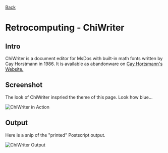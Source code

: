 [Back](/)


 

# Retrocomputing - ChiWriter

## Intro

ChiWriter is a document editor for MsDos with built-in math fonts written by Cay Horstmann in 1986. It is available as abandonware on [Cay Hortsmann's Website.](https://horstmann.com/ChiWriter/) 

## Screenshot

The look of ChiWriter inspried the theme of this page. Look how blue...

![ChiWriter in Action](../files/Images/chiwriter.png)

## Output

Here is a snip of the "printed" Postscript output. 

![ChiWriter Output](../files/Images/chiwriteroutput.png)
